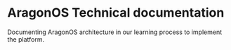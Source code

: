 # AragonOS Technical documentation

Documenting AragonOS architecture in our learning process to implement the platform.

